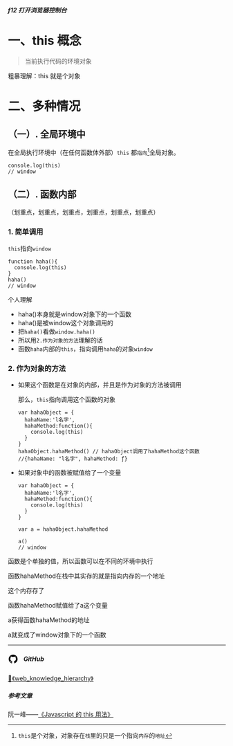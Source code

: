 ***f12 打开浏览器控制台***

# 一、this 概念

> 当前执行代码的环境对象

粗暴理解：this 就是个对象


# 二、多种情况

## （一）. 全局环境中

在全局执行环境中（在任何函数体外部）`this` 都`指向`[^引用值]全局对象。

```
console.log(this)
// window
```
## （二）. 函数内部

（划重点，划重点，划重点，划重点，划重点，划重点）


### 1. 简单调用

`this`指向`window`

```
function haha(){
  console.log(this)
}
haha()
// window

```

个人理解

* haha()本身就是window对象下的一个函数
* haha()是被window这个对象调用的
* 把`haha()`看做`window.haha()`
* 所以用`2.作为对象的方法`理解的话
* 函数`haha`内部的`this`，指向调用`haha`的对象`window`


### 2. 作为对象的方法

* 如果这个函数是在对象的内部，并且是作为对象的方法被调用

  那么，`this`指向调用这个函数的对象


  ```
  var hahaObject = {
    hahaName:'l名字',
    hahaMethod:function(){
      console.log(this)
    }
  }
  hahaObject.hahaMethod() // hahaObject调用了hahaMethod这个函数
  //{hahaName: "l名字", hahaMethod: ƒ}

  ```

* 如果对象中的函数被赋值给了一个变量

  ```
  var hahaObject = {
    hahaName:'l名字',
    hahaMethod:function(){
      console.log(this)
    }
  }

  var a = hahaObject.hahaMethod

  a()
  // window
  ```

函数是个单独的值，所以函数可以在不同的环境中执行

  函数hahaMethod在栈中其实存的就是指向内存的一个地址

  这个内存存了
  
  函数hahaMethod赋值给了a这个变量

  a获得函数hahaMethod的地址

  a就变成了window对象下的一个函数



[^引用值]: `this`是个对象，对象存在`栈`里的只是一个指向`内存`的`地址`


---

<h5 style="display:flex;align-items:center;">
<svg  class="icon icon-github" xmlns="http://www.w3.org/2000/svg" width="24" height="24" viewBox="0 0 24 28"  aria-label="GitHub"  role="img"  focusable="false"> <title>Github</title><path d="M12 2c6.625 0 12 5.375 12 12 0 5.297-3.437 9.797-8.203 11.391-.609.109-.828-.266-.828-.578 0-.391.016-1.687.016-3.297 0-1.125-.375-1.844-.812-2.219 2.672-.297 5.484-1.313 5.484-5.922 0-1.313-.469-2.375-1.234-3.219.125-.313.531-1.531-.125-3.187-1-.313-3.297 1.234-3.297 1.234a11.28 11.28 0 0 0-6 0S6.704 6.656 5.704 6.969c-.656 1.656-.25 2.875-.125 3.187-.766.844-1.234 1.906-1.234 3.219 0 4.594 2.797 5.625 5.469 5.922-.344.313-.656.844-.766 1.609-.688.313-2.438.844-3.484-1-.656-1.141-1.844-1.234-1.844-1.234-1.172-.016-.078.734-.078.734.781.359 1.328 1.75 1.328 1.75.703 2.141 4.047 1.422 4.047 1.422 0 1 .016 1.937.016 2.234 0 .313-.219.688-.828.578C3.439 23.796.002 19.296.002 13.999c0-6.625 5.375-12 12-12zM4.547 19.234c.031-.063-.016-.141-.109-.187-.094-.031-.172-.016-.203.031-.031.063.016.141.109.187.078.047.172.031.203-.031zm.484.532c.063-.047.047-.156-.031-.25-.078-.078-.187-.109-.25-.047-.063.047-.047.156.031.25.078.078.187.109.25.047zm.469.703c.078-.063.078-.187 0-.297-.063-.109-.187-.156-.266-.094-.078.047-.078.172 0 .281s.203.156.266.109zm.656.656c.063-.063.031-.203-.063-.297-.109-.109-.25-.125-.313-.047-.078.063-.047.203.063.297.109.109.25.125.313.047zm.891.391c.031-.094-.063-.203-.203-.25-.125-.031-.266.016-.297.109s.063.203.203.234c.125.047.266 0 .297-.094zm.984.078c0-.109-.125-.187-.266-.172-.141 0-.25.078-.25.172 0 .109.109.187.266.172.141 0 .25-.078.25-.172zm.906-.156c-.016-.094-.141-.156-.281-.141-.141.031-.234.125-.219.234.016.094.141.156.281.125s.234-.125.219-.219z"></path></svg>
<span style="margin-left:12px;">GitHub</span>
</h5>



[:book:《web_knowledge_hierarchy》](https://github.com/guestccc/web_knowledge_hierarchy)


##### 参考文章

阮一峰——[《Javascript 的 this 用法》](http://www.ruanyifeng.com/blog/2010/04/using_this_keyword_in_javascript.html)
